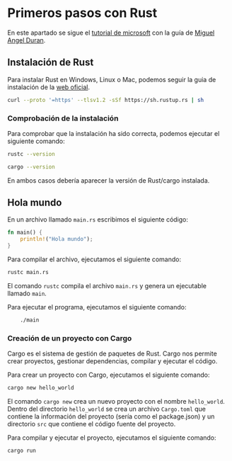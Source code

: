 # Primeros pasos con Rust

En este apartado se sigue el [tutorial de microsoft](https://learn.microsoft.com/es-es/training/paths/rust-first-steps/) con la guía de [Miguel Angel Duran](https://www.youtube.com/watch?v=WMeM7-JswKQ).

## Instalación de Rust

Para instalar Rust en Windows, Linux o Mac, podemos seguir la guia de instalación de la [web oficial](https://www.rust-lang.org/tools/install).

```bash
curl --proto '=https' --tlsv1.2 -sSf https://sh.rustup.rs | sh
```

### Comprobación de la instalación

Para comprobar que la instalación ha sido correcta, podemos ejecutar el siguiente comando:

```bash
rustc --version
```

```bash
cargo --version
```

En ambos casos debería aparecer la versión de Rust/cargo instalada.

## Hola mundo

En un archivo llamado `main.rs` escribimos el siguiente código:

```rust
fn main() {
    println!("Hola mundo");
}
```

Para compilar el archivo, ejecutamos el siguiente comando:

```bash
rustc main.rs
```

El comando `rustc` compila el archivo `main.rs` y genera un ejecutable llamado `main`.

Para ejecutar el programa, ejecutamos el siguiente comando:

```bash
    ./main
```

### Creación de un proyecto con Cargo

Cargo es el sistema de gestión de paquetes de Rust. Cargo nos permite crear proyectos, gestionar dependencias, compilar y ejecutar el código.

Para crear un proyecto con Cargo, ejecutamos el siguiente comando:

```bash
cargo new hello_world
```

El comando `cargo new` crea un nuevo proyecto con el nombre `hello_world`. Dentro del directorio `hello_world` se crea un archivo `Cargo.toml` que contiene la información del proyecto (sería como el package.json) y un directorio `src` que contiene el código fuente del proyecto.

Para compilar y ejecutar el proyecto, ejecutamos el siguiente comando:

```bash
cargo run
```
